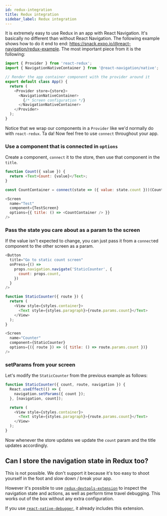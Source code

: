 ```yaml
---
id: redux-integration
title: Redux integration
sidebar_label: Redux integration
---
```


It is extremely easy to use Redux in an app with React Navigation. It's basically no different than without React Navigation. The following example shows how to do it end to end: https://snack.expo.io/@react-navigation/redux-example. The most important piece from it is the following:

```js
import { Provider } from 'react-redux';
import { NavigationNativeContainer } from '@react-navigation/native';

// Render the app container component with the provider around it
export default class App() {
  return (
    <Provider store={store}>
      <NavigationNativeContainer>
        {/* Screen configuration */}
      </NavigationNativeContainer>
    </Provider>
  );
}
```

Notice that we wrap our components in a `Provider` like we'd normally do with `react-redux`. Ta da! Now feel free to use `connect` throughout your app.

### Use a component that is connected in `options`

Create a component, `connect` it to the store, then use that component in the `title`.

```js
function Count({ value }) {
  return <Text>Count: {value}</Text>;
}

const CountContainer = connect(state => ({ value: state.count }))(Count);
```

```js
<Screen
  name="Test"
  component={TestScreen}
  options={{ title: () => <CountContainer /> }}
/>
```

### Pass the state you care about as a param to the screen

If the value isn't expected to change, you can just pass it from a `connect`ed component to the other screen as a param.

```js
<Button
  title="Go to static count screen"
  onPress={() =>
    props.navigation.navigate('StaticCounter', {
      count: props.count,
    })
  }
/>
```

```js
function StaticCounter({ route }) {
  return (
    <View style={styles.container}>
      <Text style={styles.paragraph}>{route.params.count}</Text>
    </View>
  );
}
```

```js
<Screen
  name="Counter"
  component={StaticCounter}
  options={({ route }) => ({ title: () => route.params.count })}
/>
```

### setParams from your screen

Let's modify the `StaticCounter` from the previous example as follows:

```js
function StaticCounter({ count, route, navigation }) {
  React.useEffect(() => {
    navigation.setParams({ count });
  }, [navigation, count]);

  return (
    <View style={styles.container}>
      <Text style={styles.paragraph}>{route.params.count}</Text>
    </View>
  );
}
```

Now whenever the store updates we update the `count` param and the title updates accordingly.

## Can I store the navigation state in Redux too?

This is not possible. We don't support it because it's too easy to shoot yourself in the foot and slow down / break your app.

However it's possible to use [`redux-devtools-extension`](https://github.com/zalmoxisus/redux-devtools-extension) to inspect the navigation state and actions, as well as perform time travel debugging. This works out of the box without any extra configuration.

If you use [`react-native-debugger`](https://github.com/jhen0409/react-native-debugger), it already includes this extension.
